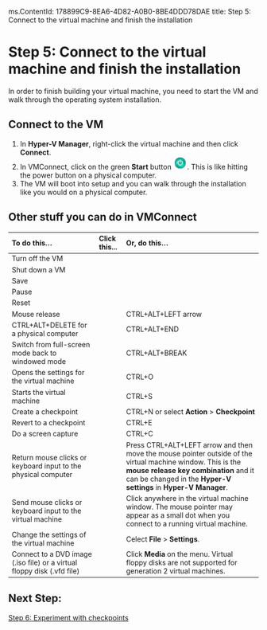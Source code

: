 ms.ContentId: 178899C9-8EA6-4D82-A0B0-8BE4DDD78DAE
title: Step 5: Connect to the virtual machine and finish the installation

# Step 5: Connect to the virtual machine and finish the installation #

In order to finish building your virtual machine, you need to start the VM and walk through the operating system installation.

## Connect to the VM ##
1. In **Hyper-V Manager**, right-click the virtual machine and then click **Connect**. 
2. In VMConnect, click on the green **Start** button ![](media/vmconnect_start_button.png). This is like hitting the power button on a physical computer. 
3. The VM will boot into setup and you can walk through the installation like you would on a physical computer.


## Other stuff you can do in VMConnect ##


| **To do this…** | Click this...| **Or, do this…** |
|:-----|:-----|:-----|
| Turn off the VM |  |   |
| Shut down a VM |  |  |
| Save |  |  |
| Pause |  |  |
| Reset |  |  |
| Mouse release |  |CTRL+ALT+LEFT arrow |
| CTRL+ALT+DELETE for a physical computer |  |CTRL+ALT+END |
| Switch from full-screen mode back to windowed mode |  | CTRL+ALT+BREAK | 
| Opens the settings for the virtual machine |  | CTRL+O | 
| Starts the virtual machine |  | CTRL+S | 
| Create a checkpoint |  | CTRL+N or select **Action** > **Checkpoint**| 
| Revert to a checkpoint |  | CTRL+E | 
| Do a screen capture |  | CTRL+C | 
| Return mouse clicks or keyboard input to the physical computer |  |Press CTRL+ALT+LEFT arrow and then move the mouse pointer outside of the virtual machine window. This is the **mouse release key combination** and it can be changed in the **Hyper-V settings** in **Hyper-V Manager**. |
| Send mouse clicks or keyboard input to the virtual machine |  |Click anywhere in the virtual machine window. The mouse pointer may appear as a small dot when you connect to a running virtual machine. |
| Change the settings of the virtual machine |  |Celect **File** > **Settings**.
| Connect to a DVD image (.iso file) or a virtual floppy disk (.vfd file) |  | Click **Media** on the menu. Virtual floppy disks are not supported for generation 2 virtual machines.|



## Next Step: ##
[Step 6: Experiment with checkpoints](walkthrough_checkpoints.md)
